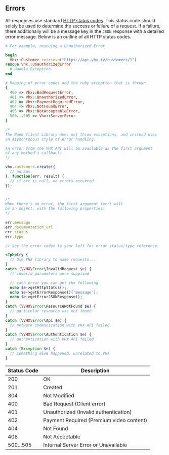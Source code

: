 <!-- ERRORS -->
<h2 class="head-3 margin-top-xlarge padding-top-xlarge border-top margin-bottom-medium" id="errors">Errors</h2>

<section class="text-2 contain margin-bottom-large">
  All responses use standard <a href="https://en.wikipedia.org/wiki/List_of_HTTP_status_codes">HTTP status codes</a>. This status code should solely be used to determine the success or failure of a request. If a failure, there additionally will be a message key in the <code>JSON</code> response with a detailed error message. Below is an outline of all HTTP status codes.
</section>


```ruby
# For example, rescuing a Unauthorized Error

begin
  Vhx::Customer.retrieve("https://api.vhx.tv/customers/1")
rescue Vhx::UnauthorizedError
  # Handle Exception
end

# Mapping of error codes and the ruby exception that is thrown
{
  400 => Vhx::BadRequestError,
  401 => Vhx::UnauthorizedError,
  402 => Vhx::PaymentRequiredError,
  404 => Vhx::NotFoundError,
  406 => Vhx::NotAcceptableError,
  500...505 => Vhx::ServerError
}
```

```javascript
/*
The Node Client Library does not throw exceptions, and instead uses
an asynchronous style of error handling.

An error from the VHX API will be available as the first argument
of any method's callback:
*/

vhx.customers.create({
  // params
}, function(err, result) {
  // if err is null, no errors occurred
});


/*
When there's an error, the first argument (err) will
be an object, with the following properties:
*/

err.message
err.documentation_url
err.status
err.type

// See the error codes to your left for error status/type reference

```

```php
<?phptry {
  // Use VHX library to make requests...
}
catch (\VHX\Error\InvalidRequest $e) {
  // invalid parameters were supplied

  // each error you can get the following
  echo $e->getHttpStatus();
  echo $e->getErrorResponse()['message'];
  echo $e->getErrorJSONResponse();
}
catch (\VHX\Error\ResourceNotFound $e) {
  // particular resource was not found
}
catch (\VHX\Error\Api $e) {
  // network communication with VHX API failed
}
catch (\VHX\Error\Authentication $e) {
  // authentication with VHX API failed
}
catch (Exception $e) {
  // Something else happened, unrelated to VHX
}
```

<table class="margin-bottom-xlarge padding-bottom-xlarge">
  <thead>
    <tr class="text-2">
      <th class="padding-medium nowrap">Status Code</th>
      <th class="padding-medium">Description</th>
    </tr>
  </thead>

  <tbody>
    <tr class="text-2 border-bottom border--light-gray">
      <td class="text--navy">200</td>
      <td>OK</td>
    </tr>
    <tr class="text-2 border-bottom border--light-gray">
      <td class="text--navy">201</td>
      <td>Created</td>
    </tr>
    <tr class="text-2 border-bottom border--light-gray">
      <td class="text--navy">304</td>
      <td>Not Modified</td>
    </tr>
    <tr class="text-2 border-bottom border--light-gray">
      <td class="text--navy">400</td>
      <td>Bad Request (Client error)</td>
    </tr>
    <tr class="text-2 border-bottom border--light-gray">
      <td class="text--navy">401</td>
      <td>Unauthorized (Invalid authentication)</td>
    </tr>
    <tr class="text-2 border-bottom border--light-gray">
      <td class="text--navy">402</td>
      <td>Payment Required (Premium video content)</td>
    </tr>
    <tr class="text-2 border-bottom border--light-gray">
      <td class="text--navy">404</td>
      <td>Not Found</td>
    </tr>
    <tr class="text-2 border-bottom border--light-gray">
      <td class="text--navy">406</td>
      <td>Not Acceptable</td>
    </tr>
    <tr class="text-2 border-bottom border--light-gray">
      <td class="text--navy">500...505</td>
      <td>Internal Server Error or Unavailable</td>
    </tr>
  </tbody>
</table>
